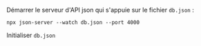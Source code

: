 Démarrer le serveur d'API json qui s'appuie sur le fichier `db.json` :

```
npx json-server --watch db.json --port 4000
```

Initialiser `db.json`
